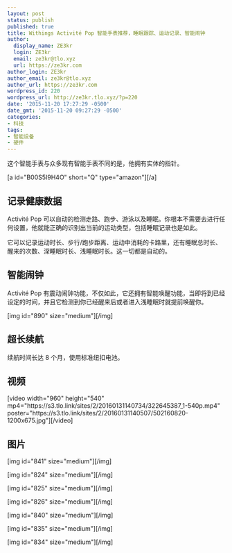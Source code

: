 ```yaml
---
layout: post
status: publish
published: true
title: Withings Activité Pop 智能手表推荐，睡眠跟踪、运动记录、智能闹钟
author:
  display_name: ZE3kr
  login: ZE3kr
  email: ze3kr@tlo.xyz
  url: https://ze3kr.com
author_login: ZE3kr
author_email: ze3kr@tlo.xyz
author_url: https://ze3kr.com
wordpress_id: 220
wordpress_url: http://ze3kr.tlo.xyz/?p=220
date: '2015-11-20 17:27:29 -0500'
date_gmt: '2015-11-20 09:27:29 -0500'
categories:
- 科技
tags:
- 智能设备
- 硬件
---
```

<p>这个智能手表与众多现有智能手表不同的是，他拥有实体的指针。</p>
<p>[a id="B00S5I9H4O" short="Q" type="amazon"][/a]</p>
<p><!--more--></p>
<h2>记录健康数据</h2>
<p>Activité Pop 可以自动的检测走路、跑步、游泳以及睡眠。你根本不需要去进行任何设置，他就能正确的识别出当前的运动类型，包括睡眠记录也是如此。</p>
<p>它可以记录运动时长、步行/跑步距离、运动中消耗的卡路里，还有睡眠总时长、醒来的次数、深睡眠时长、浅睡眠时长。这一切都是自动的。</p>
<h2>智能闹钟</h2>
<p>Activité Pop 有震动闹钟功能，不仅如此，它还拥有智能唤醒功能，当即将到已经设定的时间，并且它检测到你已经醒来后或者进入浅睡眠时就提前唤醒你。</p>
<p>[img id="890" size="medium"][/img]</p>
<h2>超长续航</h2>
<p>续航时间长达 8 个月，使用标准纽扣电池。</p>
<h2>视频</h2>
<p>[video width="960" height="540" mp4="https://s3.tlo.link/sites/2/20160131140734/322645387_1-540p.mp4" poster="https://s3.tlo.link/sites/2/20160131140507/502160820-1200x675.jpg"][/video]</p>
<h2>图片</h2>
<p>[img id="841" size="medium"][/img]</p>
<p>[img id="824" size="medium"][/img]</p>
<p>[img id="825" size="medium"][/img]</p>
<p>[img id="826" size="medium"][/img]</p>
<p>[img id="840" size="medium"][/img]</p>
<p>[img id="835" size="medium"][/img]</p>
<p>[img id="834" size="medium"][/img]</p>
